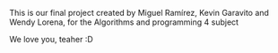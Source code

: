 This is our final project created by Miguel Ramírez, Kevin Garavito and Wendy Lorena, for the Algorithms and programming 4 subject

We love you, teaher :D
